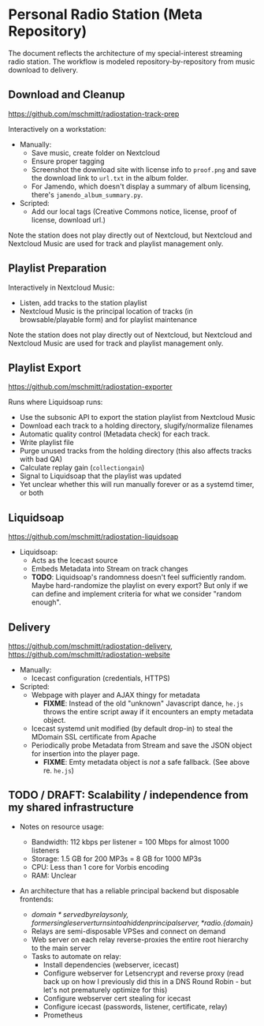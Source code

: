 # Personal Radio Station (Meta Repository)

The document reflects the architecture of my special-interest streaming radio station. The workflow is modeled repository-by-repository from music download to delivery.

## Download and Cleanup

https://github.com/mschmitt/radiostation-track-prep

Interactively on a workstation:

* Manually:
  * Save music, create folder on Nextcloud
  * Ensure proper tagging
  * Screenshot the download site with license info to `proof.png` and save the download link to `url.txt` in the album folder.
  * For Jamendo, which doesn't display a summary of album licensing, there's `jamendo_album_summary.py`.
* Scripted:
  * Add our local tags (Creative Commons notice, license, proof of license, download url.)

Note the station does not play directly out of Nextcloud, but Nextcloud and Nextcloud Music are used for track and playlist management only.
    
## Playlist Preparation

Interactively in Nextcloud Music:

* Listen, add tracks to the station playlist
* Nextcloud Music is the principal location of tracks (in browsable/playable form) and for playlist maintenance

Note the station does not play directly out of Nextcloud, but Nextcloud and Nextcloud Music are used for track and playlist management only.

## Playlist Export

https://github.com/mschmitt/radiostation-exporter

Runs where Liquidsoap runs:

* Use the subsonic API to export the station playlist from Nextcloud Music
* Download each track to a holding directory, slugify/normalize filenames
* Automatic quality control (Metadata check) for each track.
* Write playlist file
* Purge unused tracks from the holding directory (this also affects tracks with bad QA)
* Calculate replay gain (`collectiongain`)
* Signal to Liquidsoap that the playlist was updated
* Yet unclear whether this will run manually forever or as a systemd timer, or both

## Liquidsoap

https://github.com/mschmitt/radiostation-liquidsoap

  * Liquidsoap:
    * Acts as the Icecast source
    * Embeds Metadata into Stream on track changes
    * **TODO**: Liquidsoap's randomness doesn't feel sufficiently random. Maybe hard-randomize the playlist on every export? But only if we can define and implement criteria for what we consider "random enough".
 
## Delivery

https://github.com/mschmitt/radiostation-delivery, https://github.com/mschmitt/radiostation-website

* Manually:
  * Icecast configuration (credentials, HTTPS)
* Scripted:
  * Webpage with player and AJAX thingy for metadata
    * **FIXME**: Instead of the old "unknown" Javascript dance, `he.js` throws the entire script away if it encounters an empty metadata object.
  * Icecast systemd unit modified (by default drop-in) to steal the MDomain SSL certificate from Apache
  * Periodically probe Metadata from Stream and save the JSON object for insertion into the player page.
    * **FIXME**: Emty metadata object is *not* a safe fallback. (See above re. `he.js`)

## TODO / DRAFT: Scalability / independence from my shared infrastructure

* Notes on resource usage:
  * Bandwidth: 112 kbps per listener = 100 Mbps for almost 1000 listeners
  * Storage: 1.5 GB for 200 MP3s = 8 GB for 1000 MP3s
  * CPU: Less than 1 core for Vorbis encoding
  * RAM: Unclear

* An architecture that has a reliable principal backend but disposable frontends:
  * *${domain}* served by relays only, former single server turns into a hidden principal server, *radio.${domain}*
  * Relays are semi-disposable VPSes and connect on demand
  * Web server on each relay reverse-proxies the entire root hierarchy to the main server
  * Tasks to automate on relay:
    * Install dependencies (webserver, icecast)
    * Configure webserver for Letsencrypt and reverse proxy (read back up on how I previously did this in a DNS Round Robin - but let's not prematurely optimize for this)
    * Configure webserver cert stealing for icecast
    * Configure icecast (passwords, listener, certificate, relay)
    * Prometheus
